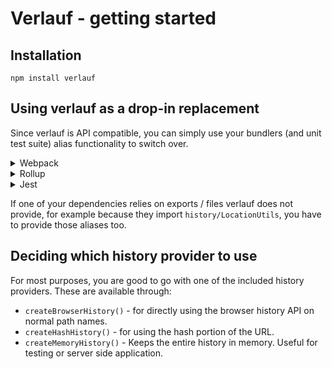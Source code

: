 # Verlauf - getting started

## Installation

`npm install verlauf`

## Using verlauf as a drop-in replacement

Since verlauf is API compatible, you can simply use your bundlers (and unit test suite) alias functionality to switch over. 

<details>
<summary>Webpack</summary>

```js
module.exports = {
  resolve: {
    alias: {
      history: path.resolve(__dirname, 'node_modules/verlauf'),
    }
  }
};
```

</details>

<details>
<summary>Rollup</summary>
Using https://www.npmjs.com/package/@rollup/plugin-alias:

```js
import alias from '@rollup/plugin-alias';

module.exports = {
    /* rest of your config */
    plugins: [
        alias({
            entries: [
                { find: "history", replacement: "verlauf"}
            ]
        })
    ]
}

```

</details>

<details>
<summary>Jest</summary>

```js
module.exports = {
    //...
    moduleNameMapper: {
        "history": "verlauf",
    },
}
```
</details>

If one of your dependencies relies on exports / files verlauf does not provide, for example because they import `history/LocationUtils`, you have to provide those aliases too.

## Deciding which history provider to use

For most purposes, you are good to go with one of the included history providers. These are available through:

* `createBrowserHistory()` - for directly using the browser history API on normal path names.
* `createHashHistory()` - for using the hash portion of the URL.
* `createMemoryHistory()` - Keeps the entire history in memory. Useful for testing or server side application.
